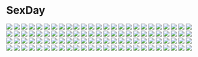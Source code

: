 # SexDay
![](https://konachan.com/image/2a9a9d391a9bfb15edddcc4dd790b2e7/Konachan.com%20-%2051788%20kannagi_crazy_shrine_maidens%20nagi.jpg)
![](https://konachan.com/image/3989e5ee12454a66e829bf07877420e3/Konachan.com%20-%2084055%20class_of_heroes_3%20weapon.jpg)
![](https://konachan.com/image/cc53c19f8efdd04e87ea74b88e267a0b/Konachan.com%20-%2035603%20ef%20miyamura_miyako%20nanao_naru.jpg)
![](https://konachan.com/image/90ebb1cae525d47858971fa2005a8ff6/Konachan.com%20-%20273945%20ass%20blonde_hair%20blush%20brown%20close%20green_eyes%20long_hair%20original%20panties%20pantyhose%20school_uniform%20skirt%20suruga_kreuz%20underwear.jpg)
![](https://konachan.com/image/0d7c44b26d8b228ec1abba709515fef1/Konachan.com%20-%20281197%20animal_ears%20blush%20dress%20ikataruto%20loli%20long_hair%20original%20pink_eyes%20pink_hair%20signed%20wristwear.jpg)
![](https://konachan.com/image/af5cc3f8c64cdaa837ae91d6a81b446c/Konachan.com%20-%2058683%20blue_eyes%20blue_hair%20hatsune_miku%20long_hair%20misagi_nagu%20rain%20tie%20twintails%20vocaloid%20water.jpg)
![](https://konachan.com/jpeg/bc44f01d236ba54b5f61d1ba7996d5f1/Konachan.com%20-%20162105%20blush%20breasts%20censored%20game_cg%20nipples%20penis%20pussy%20reminiscence%20school_uniform%20sex%20shimazu_aki%20thighhighs%20tigre_soft%20tomose_shunsaku%20twintails%20wet.jpg)
![](https://konachan.com/image/9da2be866e29531791054d7318625f45/Konachan.com%20-%20146283%20bikini%20blue_hair%20bow%20catgirl%20cirno%20daiyousei%20drink%20fairy%20food%20glasses%20gray_hair%20hat%20male%20miko%20pink_hair%20red_eyes%20red_hair%20sake%20swimsuit%20touhou%20witch.jpg)
![](https://konachan.com/image/9223cb14790038289a43bf2366b9d4bc/Konachan.com%20-%2022649%20animal_ears%20canvas2_niji_iro_no_sketch%20catgirl%20fujinami_tomoko%20horns%20housen_elis%20megami%20scan%20tail%20weapon.jpg)
![](https://konachan.com/image/45924feec619b0aa57fa0f529f8887ca/Konachan.com%20-%20106275%20hatsune_miku%20nonco%20vocaloid.jpg)
![](https://konachan.com/image/cb79adc34ed17e8f0476a5d56c6e128c/Konachan.com%20-%2024348%20nishimata_aoi%20orange.jpg)
![](https://konachan.com/jpeg/ff44faf7b874b31c905af58f5c989bbd/Konachan.com%20-%2045493%20kirisame_marisa%20touhou%20witch.jpg)
![](https://konachan.com/image/27df6036053fd60bd7ac2611fb51d050/Konachan.com%20-%20129646%20bakemonogatari%20monogatari_%28series%29%20nisemonogatari%20purple_hair%20scan%20school_uniform%20senjougahara_hitagi%20yamamura_hiroki.jpg)
![](https://konachan.com/image/e4619e117ddf2681e173923b7b7229bd/Konachan.com%20-%2097631%20cape%20dragon%20horns%20navel%20original%20panties%20pixiv_fantasia%20red_hair%20short_hair%20tinmo%20underwear%20yellow_eyes.jpg)
![](https://konachan.com/image/48fdea8c26be864876af1b1cea3595f5/Konachan.com%20-%20269522%20anthropomorphism%20ass%20barefoot%20bikini%20braids%20breasts%20cleavage%20headphones%20long_hair%20phone%20ponytail%20sodapop_%28iemaki%29%20swimsuit%20white_hair%20yellow_eyes.jpg)
![](https://konachan.com/image/2a98b2a0f050c0b5e38a360546e79e75/Konachan.com%20-%20232791%202girls%20black_hair%20blush%20bow%20breasts%20demon%20dress%20hakurei_reimu%20japanese_clothes%20koakuma%20long_hair%20miko%20red_eyes%20red_hair%20sumisuzu%20tie%20touhou%20wings.jpg)
![](https://konachan.com/image/c3e8dc029cf561bc4321b2289370cf76/Konachan.com%20-%20176875%20akatsuki-works%20breasts%20iizuki_tasuku%20long_hair%20lovely_x_cation%20lovely_x_cation_2%20nipples%20nirasaki_hinata%20nude%20pink_hair%20purple_eyes.jpg)
![](https://konachan.com/image/613017e111fcaffa994c166b9108e806/Konachan.com%20-%209826%20enma_ai%20jigoku_shoujo.jpg)
![](https://konachan.com/image/0f150bb083eb76e77d87163ada130687/Konachan.com%20-%20149649%20brown_hair%20bunny%20dress%20idolmaster%20minase_iori%20minazuki_randoseru%20pink_eyes%20thighhighs%20wink.jpg)
![](https://konachan.com/image/a8b1184392a92371df344eed4fbbe2cf/Konachan.com%20-%20262791%20animal%20blonde_hair%20clouds%20computer%20demizu_posuka%20dress%20fish%20loli%20original%20phone%20sky%20summer_dress%20underwater%20water%20watermark.jpg)
![](https://konachan.com/image/80279fc96d1ab4b06281967a8c875e68/Konachan.com%20-%20145513%20angel%20bandage%20blonde_hair%20jpeg_artifacts%20nude%20original%20rezi%20white%20wings.jpg)
![](https://konachan.com/image/00d505ba86ad0c23f6a1662031bc0fdb/Konachan.com%20-%2028043%20black_eyes%20black_hair%20bra%20honda_sarasa%20kuroda_rinzu%20long_hair%20panties%20purple_eyes%20purple_hair%20raimuiro_senkitan%20underwear.jpg)
![](https://konachan.com/jpeg/fecc3fd84a20001bbf5d846b721e8ec5/Konachan.com%20-%20218975%20aqua_eyes%20close%20glasses%20headphones%20original%20ribbons%20sakuya_tsuitachi%20twintails%20white_hair.jpg)
![](https://konachan.com/image/b989af8689e4d9aca7b9f6ecabd7ce05/Konachan.com%20-%20240748%20anegasaki_nene%20ass%20brown_eyes%20brown_hair%20kneehighs%20love_plus%20mitarashi_kousei%20panties%20school_uniform%20short_hair%20socks%20underwear%20undressing%20white.jpg)
![](https://konachan.com/image/a37ac0b8048f09b2585b21a98bc6fa2e/Konachan.com%20-%20190772%20blush%20brown_eyes%20brown_hair%20changaa%20original%20panties%20school_uniform%20short_hair%20skirt%20thighhighs%20twintails%20underwear.jpg)
![](https://konachan.com/image/5258ef78ae04269419acfe276f8db354/Konachan.com%20-%20266983%20anus%20ass%20blonde_hair%20blue_eyes%20blush%20braids%20breasts%20logo%20long_hair%20nipples%20ponytail%20pussy%20spread_pussy%20thighhighs%20tofuubear%20uncensored%20watermark.jpg)
![](https://konachan.com/image/62bae4b6a8a363ab476f02b2bc27cdcd/Konachan.com%20-%2080705%20black_hair%20black_rock_shooter%20blue_eyes%20bra%20cape%20chain%20collar%20huke%20kuroi_mato%20long_hair%20scar%20twintails%20underwear.jpg)
![](https://konachan.com/image/621543e35735ca648fa48f4d08f09af8/Konachan.com%20-%205800%202000%20anthropomorphism%20futaba%20glasses%20os-tan%20windows.jpg)
![](https://konachan.com/image/630d3c18f696b35b6cbd41805d686cf7/Konachan.com%20-%20207980%20blonde_hair%20blue_eyes%20cecilia_alcott%20infinite_stratos%20long_hair%20school_uniform%20tagme_%28artist%29.jpg)
![](https://konachan.com/jpeg/5a57b14de7ae7152d8b99365a508754b/Konachan.com%20-%20230432%20abhar%20ass%20bed%20blush%20bra%20breasts%20brown_eyes%20brown_hair%20game_cg%20misaki_kurehito%20nipples%20nopan%20pussy%20shirt_lift%20short_hair%20uncensored%20underwear.jpg)
![](https://konachan.com/jpeg/b38e16452f1614bfddf3d263dca1d143/Konachan.com%20-%20153150%20blush%20breasts%20cleavage%20garter_belt%20maou_%28maoyuu%29%20maoyuu_maou_yuusha%20red_eyes%20red_hair%20stockings%20swordsouls.jpg)
![](https://konachan.com/jpeg/2c4631e80e1b5a5baf16d86c6b6595db/Konachan.com%20-%20288233%20bikini%20blush%20breasts%20brown_eyes%20chocolate%20cleavage%20clouds%20drink%20food%20fruit%20garter%20long_hair%20ponytail%20purple_hair%20robot%20sky%20swim_ring%20swimsuit%20water.jpg)
![](https://konachan.com/image/f6b3609d253f2163ff8fc32c2d8390e4/Konachan.com%20-%20105668%20inzanaki%20scenic%20silhouette%20sky%20tagme.jpg)
![](https://konachan.com/jpeg/c44092339341562a4a85b332c3f092eb/Konachan.com%20-%20176927%20anthropomorphism%20black_eyes%20black_hair%20blush%20breasts%20haruhisky%20hiyou_%28kancolle%29%20kantai_collection%20navel%20pussy%20torn_clothes%20uncensored.jpg)
![](https://konachan.com/image/b60b9eb0f1689d965fbf8ce8080913fc/Konachan.com%20-%20239633%20animal_ears%20anthropomorphism%20ass%20cameltoe%20catgirl%20erect_nipples%20kemono_friends%20serval%20signed%20tail%20thighhighs%20zeroshiki_kouichi.jpg)
![](https://konachan.com/jpeg/29dcf796aee39dc94e6a452cfb841505/Konachan.com%20-%20230082%202girls%20anthropomorphism%20aqua_eyes%20ass%20blonde_hair%20blue_eyes%20gloves%20hat%20kantai_collection%20kneehighs%20scan%20skirt%20thighhighs%20twintails%20uniform.jpg)
![](https://konachan.com/image/613654ec443dd1b16b5081f644964284/Konachan.com%20-%2014253%20breasts%20cleavage%20ragnarok_online%20red_eyes%20thief_%28ragnarok_online%29%20zoom_layer.jpg)
![](https://konachan.com/image/c530028be7b808a98f005df10b232293/Konachan.com%20-%2092781%20koutaro.jpg)
![](https://konachan.com/image/7947f58dd53c0cae1c74743f3d43a6c8/Konachan.com%20-%20104604%20blonde_hair%20blue_eyes%20bra%20breast_grab%20panties%20ribbons%20thighhighs%20underwear.jpg)
![](https://konachan.com/image/d6ef69f90408c8f6dd83d94f0ad1468c/Konachan.com%20-%2031917%20blush%20breasts%20censored%20favorite%20game_cg%20happy_margaret%21%20kokonoka%20navel%20night%20nipples%20nude%20purple_eyes%20purple_hair%20pussy%20pussy_juice%20tsuwabuki_akira.jpg)
![](https://konachan.com/jpeg/4e4fea9307710762c792687750c7acaf/Konachan.com%20-%20204378%20boots%20building%20collar%20fairy%20gloves%20grass%20group%20hat%20kazenokaze%20luna_child%20maid%20original%20stockings%20sunny_milk%20thighhighs%20touhou%20tree%20witch_hat.jpg)
![](https://konachan.com/image/733db012104b027f8d12e41d3aaa3a6e/Konachan.com%20-%20106891%20blazblue%20breasts%20cleavage%20glasses%20litchi_faye_ling%20long_hair.jpg)
![](https://konachan.com/image/6381992786303d05cfa448b9c5430591/Konachan.com%20-%20191087%20akatsuki_rokino%20animal_ears%20apron%20food%20headdress%20hoshizora_rin%20love_live%21_school_idol_project%20maid%20orange_hair%20pocky%20short_hair%20signed%20yellow_eyes.jpg)
![](https://konachan.com/image/77bb30ba0d15631b2e9331cd27e91d6d/Konachan.com%20-%20101088%20breasts%20brown_hair%20game_cg%20kobuichi%20navel%20nipples%20nude%20sex%20tenshinranman%20unohana_no_sakuyahime%20yuzusoft.jpg)
![](https://konachan.com/image/68950612f9b087617472f00004af1477/Konachan.com%20-%20158200%20big_al%20blue_eyes%20braids%20drink%20fang%20food%20glasses%20group%20headband%20kaai_yuki%20kanipanda%20long_hair%20male%20meiko%20phone%20pink_hair%20sonika%20sweet_ann%20vocaloid.jpg)
![](https://konachan.com/image/4ebc4d25ca876b6722d0ad4457d49256/Konachan.com%20-%20268667%20aqua_hair%20armor%20breasts%20cleavage%20dress%20elbow_gloves%20gloves%20horns%20magic%20mmrailgun%20pointed_ears%20purple_eyes%20shadowverse%20short_hair%20staff%20tail%20thighhighs.jpg)
![](https://konachan.com/image/eb9c761e736a6ab44fe45aec1a908548/Konachan.com%20-%20114782%20arikawa_satoru%20ass%20beach%20bikini%20blush%20breasts%20cleavage%20panties%20panty_pull%20swimsuit%20underwear%20wet%20yomehapi.jpg)
![](https://konachan.com/jpeg/c1c5f5dbf5713fd7d48a5e1f2983bca2/Konachan.com%20-%20292649%20building%20clouds%20dress%20feathers%20night%20onineko%20original%20red_eyes%20ribbons%20sky%20stars%20white_hair.jpg)
![](https://konachan.com/image/616e86e209ce9cf782ed15e2a6f64c92/Konachan.com%20-%2033871%20anita_king%20long_hair%20pink_hair%20read_or_die.jpg)
![](https://konachan.com/jpeg/0c9dfa9cb20f61a6fe2fe30ff8ff2974/Konachan.com%20-%20284183%20blush%20breasts%20cameltoe%20cleavage%20collar%20fang%20ginhaha%20idolmaster%20panties%20pink_eyes%20pink_hair%20short_hair%20spread_legs%20thighhighs%20underwear%20yumemi_riamu.jpg)
![](https://konachan.com/jpeg/67ae457e1ee7a1711963af9454941669/Konachan.com%20-%20142027%20arancia%20brown_hair%20food%20fruit%20long_hair%20orange%20orange_eyes%20original%20rakkou%20twintails.jpg)
![](https://konachan.com/image/596260c1112493de3b70c80bf4cdb0d1/Konachan.com%20-%20199643%20berserker%20blonde_hair%20blood%20fate_%28series%29%20fate_stay_night%20illyasviel_von_einzbern%20long_hair%20male%20seeker%20spear%20sword%20weapon.jpg)
![](https://konachan.com/jpeg/3a49a48460075d3dc222b447d541b215/Konachan.com%20-%20286035%20aqua_eyes%20ass%20barefoot%20bed%20blonde_hair%20blush%20breasts%20cleavage%20fate_grand_order%20fate_%28series%29%20nude%20panties%20panty_pull%20short_hair%20shunichi%20underwear.jpg)
![](https://konachan.com/image/d92cb21a0db16a536129e0ba7472d6aa/Konachan.com%20-%20174837%202girls%20black_hair%20blue_eyes%20bow%20hat%20nishikino_maki%20phone%20pink_hair%20ponytail%20red_eyes%20scarf%20skirt%20yakuyousekken%20yazawa_nico.jpg)
![](https://konachan.com/jpeg/158222f75469d9fe34571b76dfe8e639/Konachan.com%20-%20293632%202girls%20anthropomorphism%20azur_lane%20bikini%20loli%20mochiyuki%20navel%20ning_hai_%28azur_lane%29%20ping_hai_%28azur_lane%29%20swimsuit%20twintails.jpg)
![](https://konachan.com/image/632ae1b9a784d32d7d318db515bd43ee/Konachan.com%20-%2058413%20hinamori_amu%20mashiro_rima%20miki_%28shugo_chara%29%20peach-pit%20pepe%20pink_hair%20ran_%28shugo_chara%29%20shugo_chara%20suu_%28shugo_chara%29%20yellow_eyes%20yuiki_yaya.jpg)
![](https://konachan.com/image/60f830cb4349c6252a0264a295d61124/Konachan.com%20-%20293755%20autumn%20baretto%20blush%20braids%20breasts%20cleavage%20food%20foxgirl%20gradient%20green_eyes%20leaves%20miko%20pink_hair%20tail%20thighhighs%20twintails%20watermark%20yellow.jpg)
![](https://konachan.com/image/953d2409f715638776ae490ecc81aa8e/Konachan.com%20-%20159422%20hitaki_azami%20japanese_clothes%20original%20purple_eyes%20purple_hair.jpg)
![](https://konachan.com/image/83e433f1a1b131a2e9684531a6b968ed/Konachan.com%20-%20154422%20animal%20aqua_eyes%20aqua_hair%20barefoot%20bubbles%20dress%20fish%20haruyo_%28imokenp%29%20hatsune_miku%20long_hair%20twintails%20underwater%20vocaloid%20water.jpg)
![](https://konachan.com/image/82b60cccc036ba567fd7ad70d4c81707/Konachan.com%20-%20197006%202girls%20alice_margatroid%20animal_ears%20blonde_hair%20eredhen%20kirisame_marisa%20long_hair%20orange_eyes%20short_hair%20touhou.jpg)
![](https://konachan.com/image/eea93cff2e68fb8c0ba7b26e73b931f8/Konachan.com%20-%20136265%20animal%20black_hair%20dog%20glasses%20inu_to_hasami_wa_tsukaiyou%20nabeshima_tetsuhiro%20red_eyes.jpg)
![](https://konachan.com/jpeg/ade95222bb9b62d4c3e15555c42c6190/Konachan.com%20-%20252897%20barefoot%20bed%20black_hair%20blue_eyes%20dress%20group%20kazenokaze%20long_hair%20panties%20red_eyes%20red_hair%20tail_red%20tsube_aika%20twintails%20twoearle%20underwear.jpg)
![](https://konachan.com/jpeg/ac109a2ade92137dfea1f7f153af8bde/Konachan.com%20-%20115240%20gun%20hatsune_miku%20red%20twintails%20vocaloid%20weapon.jpg)
![](https://konachan.com/jpeg/d96d906dabc15f7afd27cf32c2085250/Konachan.com%20-%20225869%20blue_eyes%20blue_hair%20breasts%20chibi%20maid%20no_bra%20rem_%28re%3Azero%29%20re%3Azero_kara_hajimeru_isekai_seikatsu%20short_hair%20uniform%20waifu2x%20yasuyuki.jpg)
![](https://konachan.com/jpeg/ec6b3c216fb13006659475b78e7c05b2/Konachan.com%20-%20104414%20aiyoku_no_eustia%20bed%20bekkankou%20blue_hair%20breasts%20cum%20game_cg%20gloves%20nipples%20panties%20saint_irene%20topless%20underwear.jpg)
![](https://konachan.com/jpeg/98ffcd634a2b5db4f586949ea9ffd852/Konachan.com%20-%20300479%20apple_ringo%20breasts%20collar%20elbow_gloves%20gloves%20long_hair%20nurse%20original%20red_eyes%20skintight%20stockings%20white%20white_hair%20zettai_ryouiki.jpg)
![](https://konachan.com/image/f7d782b9741be7163e2a356a0d897f20/Konachan.com%20-%2035869%20muv-luv%20tagme.jpg)
![](https://konachan.com/image/fe75b3aae925b634535ec3a487917e48/Konachan.com%20-%208321%20fate_%28series%29%20fate_stay_night%20illyasviel_von_einzbern.jpg)
![](https://konachan.com/image/4cd59d64f11dbb989f21f4cb4d7e785e/Konachan.com%20-%20286909%202girls%20ass%20black_hair%20ch%40r%20fang%20gray_hair%20green_eyes%20inumi-chan%20long_hair%20necro-san%20original%20panties%20signed%20skirt_lift%20thighhighs%20underwear%20upskirt.jpg)
![](https://konachan.com/image/bd05acde2318d49bbf03245dd3b92070/Konachan.com%20-%2077925%20breasts%20cleavage%20katana%20natsume_maya%20purple_hair%20sword%20tenjou_tenge%20weapon.jpg)
![](https://konachan.com/image/fa2f2fc17d942627c81681addde89fc9/Konachan.com%20-%2083326%20all_male%20boots%20flowers%20headphones%20hekicha%20kagamine_len%20male%20petals%20vocaloid.jpg)
![](https://konachan.com/image/9c066331288d78a4c48f3d6a2e924156/Konachan.com%20-%20133633%20artoria_pendragon_%28all%29%20banshourenly%20blonde_hair%20fate_%28series%29%20fate_stay_night%20green_eyes%20saber%20sword%20weapon.jpg)
![](https://konachan.com/image/364e96ca73bd9d0bb2fe2769dd0357fe/Konachan.com%20-%2093252%20animal_ears%20bunny_ears%20bunnygirl%20japanese_clothes%20panties%20tagme%20underwear.jpg)
![](https://konachan.com/image/57a73945dcee5034fb0e8e5970cfb6d5/Konachan.com%20-%2057641%20black_rock_shooter%20kikuchi_mataha%20kuroi_mato%20takanashi_yomi.jpg)
![](https://konachan.com/image/dff2b0a9fe98e8444f678c468be60ed0/Konachan.com%20-%2056227%20dead_space.jpg)
![](https://konachan.com/image/c70f39a0c351c4ab520a1d771f5b3684/Konachan.com%20-%2049765%20dress%20green_eyes%20green_hair%20mani%20saya%20saya_no_uta%20wings.jpg)
![](https://konachan.com/jpeg/ddcf6b17d44c3a39f211e07b73dc395b/Konachan.com%20-%20251728%202girls%20ass%20bed%20blush%20bow%20breasts%20evuoaniramu%20fingering%20green_eyes%20green_hair%20long_hair%20navel%20nipples%20nude%20pink_hair%20purple_eyes%20pussy%20spread_legs%20yuri.jpg)
![](https://konachan.com/image/d2d676639a87df887d7273464c3fb494/Konachan.com%20-%20154199%20flandre_scarlet%20hyou_haku%20jpeg_artifacts%20touhou%20vampire.jpg)
![](https://konachan.com/image/c879d6342edc9ccfd9fba11476c10f9d/Konachan.com%20-%2050037%20akiyama_mio%20bikini%20black_hair%20blue_eyes%20blush%20k-on%21%20maid%20maruki_%28punchiki%29%20panties%20school_uniform%20striped_panties%20swimsuit%20thighhighs%20underwear.jpg)
![](https://konachan.com/image/4d5078d62ad17ddda62a2cba511d9851/Konachan.com%20-%2075962%20all_male%20aqua_hair%20armor%20blue_eyes%20cape%20ephraim_%28fire_emblem%29%20fire_emblem%20male%20potassium77%20sky%20spear%20weapon.jpg)
![](https://konachan.com/image/b9917ac17661918ac804ef8b68bd82b4/Konachan.com%20-%20303775%20brown_hair%20japanese_clothes%20long_hair%20maechuu%20miko%20orange_eyes%20original.jpg)
![](https://konachan.com/image/fcf61b1a32ec396227155d4a8e2251d5/Konachan.com%20-%2012906%202girls%20azumanga_daioh%20blush%20breast_grab%20kagura%20swimsuit%20takino_tomo.jpg)
![](https://konachan.com/image/32ce721b2dbd0f5572398875356d518c/Konachan.com%20-%20138172%20asagiri_mihane%20brown_eyes%20brown_hair%20school_uniform%20short_hair%20takanae_kyourin%20yumeiro_alouette%21.jpg)
![](https://konachan.com/jpeg/a23afc87f50029d8d53d7657c9434b39/Konachan.com%20-%20147119%203d%20bed%20blue_hair%20blush%20bodysuit%20game_cg%20happy_end_trigger%20illusion_%28copyright%29%20skintight.jpg)
![](https://konachan.com/image/cfa807d5fef599ab115f4e3d1f48dd76/Konachan.com%20-%2030539%20clannad%20furukawa_nagisa%20ibuki_fuuko%20ichinose_kotomi.jpg)
![](https://konachan.com/image/b69a58b0adfca8775fd92019541884a5/Konachan.com%20-%2064209%202girls%20hakurei_reimu%20hug%20japanese_clothes%20miko%20shoujo_ai%20touhou%20yakumo_yukari.jpg)
![](https://konachan.com/image/4f572c605bbc7babd11168cb54570a2c/Konachan.com%20-%2065244%20akiyama_mio%20black_hair%20guitar%20hirasawa_yui%20instrument%20k-on%21%20kotobuki_tsumugi%20nakano_azusa%20tainaka_ritsu.jpg)
![](https://konachan.com/jpeg/5f528e497279696893ac742524db0123/Konachan.com%20-%20245842%20breast_hold%20breasts%20censored%20fingering%20game_cg%20masturbation%20navel%20nipples%20nude%20purple_eyes%20purple_hair%20pussy%20short_hair%20spread_legs%20tomohiro_kai.jpg)
![](https://konachan.com/jpeg/cd53e508821234869ec0d38355860179/Konachan.com%20-%20148515%202girls%20aeba_seri%20blue_eyes%20brown_hair%20flowers%20gray_hair%20green_eyes%20kodoku_ni_kiku_yuri%20konno_fusa%20minakata_sunao%20ponytail%20shoujo_ai.jpg)
![](https://konachan.com/image/b2244958c628f9c6f181f0c1f8e0ee94/Konachan.com%20-%2014115%20ragnarok_online.jpg)
![](https://konachan.com/image/57be202bef8c348af6563ef02aa54ed9/Konachan.com%20-%2076851%20all_male%20kaito%20male%20vocaloid.jpg)
![](https://konachan.com/image/8b36ea666e8091827247ea411dd67d3c/Konachan.com%20-%2091267%20tagme.jpg)
![](https://konachan.com/image/3a155630bb7c329f028f44251fbe46de/Konachan.com%20-%20272848%20aqua_eyes%20bed%20blonde_hair%20dark%20long_hair%20original%20swd3e2%20watermark.jpg)
![](https://konachan.com/jpeg/54a47c04d501a4ee3c239b9972ddcc42/Konachan.com%20-%20271424%20aguri_%28gamers%21%29%20blush%20bra%20chiyonekoko%20gamers%21%20long_hair%20navel%20open_shirt%20panties%20panty_pull%20pink_hair%20purple_eyes%20school_uniform%20skirt%20underwear.jpg)
![](https://konachan.com/jpeg/0905a6047daf32fcb1384d6e10a02725/Konachan.com%20-%20301361%20blush%20braids%20breast_hold%20breasts%20cum%20hololive%20horns%20kiryuu_coco%20open_shirt%20orange_hair%20paizuri%20pointed_ears%20red_eyes%20suushiki.jpg)
![](https://konachan.com/image/dab1fef83bc6681b1c9209dd819b20f9/Konachan.com%20-%20144046%20bow%20jpeg_artifacts%20long_hair%20orange_eyes%20ponytail%20purple_hair%20shimadoriru%20sword%20touhou%20watatsuki_no_yorihime%20weapon.jpg)
![](https://konachan.com/image/97d4e67418c8a6812d80d28eeaa5c1b7/Konachan.com%20-%2077923%20akahige%20blue_eyes%20japanese_clothes%20kimono%20little_busters%21%20noumi_kudryavka%20water.jpg)
![](https://konachan.com/jpeg/ad607f4fe5109339d31792732661d145/Konachan.com%20-%20153759%20apron%20blue_hair%20blush%20breasts%20cropped%20cum%20imouto_no_katachi%20meta%20mutou_kurihito%20naked_apron%20nipples%20purple_eyes%20short_hair%20sphere.jpg)
![](https://konachan.com/image/ce1c5a885482c1dae39099ad950ababf/Konachan.com%20-%20117850%20erect_nipples%20mitsuki_mantarou%20otome_renshin_prister%20panties%20pink_hair%20see_through%20striped_panties%20thighhighs%20underwear.jpg)
![](https://konachan.com/image/14e060802354acaf4ee37db315b41ea0/Konachan.com%20-%20172300%20animal_ears%20blush%20catgirl%20noir_auslese%20panties%20pointed_ears%20purple_hair%20short_hair%20striped_panties%20tail%20thighhighs%20underwear%20yellow_eyes.jpg)
